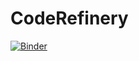 # CodeRefinery
[![Binder](https://mybinder.org/badge_logo.svg)](https://mybinder.org/v2/gh/ma4985/CodeRefinery/HEAD)
